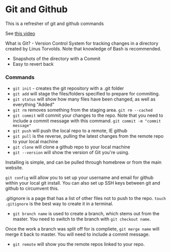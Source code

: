 # Git and Github

This is a refresher of git and github commands

See [this video](https://www.youtube.com/watch?v=SWYqp7iY_Tc)

What is Git? - Version Control System for tracking changes in a directory created by Linus Torvolds. Note that knowledge of Bash is recommended.

- Snapshots of the directory with a Commit
- Easy to revert back

### Commands
- `git init` - creates the git repository with a .git folder
- `git add` will stage the files/folders specified to prepare for commiting.
- `git status` will show how many files have been changed, as well as everything "Added"
- `git rm` removes something from the staging area. `git rm --cached`
- `git commit` will commit your changes to the repo. Note that you need to include a commit message with this command. `git commit -m "commit message"`
- `git push` will push the local repo to a remote, IE github
- `git pull` is the reverse, pulling the latest changes from the remote repo to your local machine
- `git clone` will clone a github repo to your local machine
- `git --version` will show the version of Git you're using.

Installing is simple, and can be pulled through homebrew or from the main website.

`git config` will allow you to set up your username and email for github within your local git install. You can also set up SSH keys between git and github to circumvent this.

.gitignore is a page that has a list of other files not to push to the repo. `touch .gitignore` is the best way to create it in a terminal.

- `git branch name` is used to create a branch, which stems out from the master. You need to switch to the branch with `git checkout name`. 

Once the work a branch was split off for is compliete, `git merge name` will merge it back to master. You will need to include a commit message.

- `git remote` will show you the remote repos linked to your repo.

